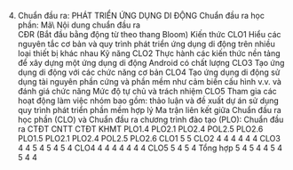 4. Chuẩn đầu ra: PHÁT TRIỂN ỨNG DỤNG DI ĐỘNG
Chuẩn đầu ra học phần: Mã\ Nội dung chuẩn đầu ra\
CĐR (Bắt đầu bằng động từ theo thang Bloom) Kiến thức
CLO1 Hiểu các nguyên tắc cơ bản và quy trình phát triển ứng dụng di động trên nhiều loại thiết bị khác nhau
Kỹ năng
CLO2 Thực hành các kiến thức nền tảng để xây dựng một ứng dụng di động Android có chất lượng
CLO3 Tạo ứng dụng di động với các chức năng cơ bản
CLO4 Tạo ứng dụng di động sử dụng tài nguyên phần cứng và phần mềm như cảm biến cấu hình v.v. và đánh giá chức năng
Mức độ tự chủ và trách nhiệm
CLO5 Tham gia các hoạt động làm việc nhóm bao gồm: thảo luận và đề xuất dự án sử dụng quy trình phát triển phần mềm hợp lý Ma trận liên kết giữa Chuẩn đầu ra học phần (CLO) và Chuẩn đầu ra
chương trình đào tạo (PLO):
Chuẩn đầu ra CTĐT CNTT CTĐT KHMT PLO1.4 PLO2.1 PLO2.4 POL2.5 PLO2.6 PLO1.5 PLO2.1 PLO2.4 POL2.5 PLO2.6
CLO1 5 5
CLO2 4 4 4 4 4 4
CLO3 4 4 5 4 5 4 5 4
CLO4 4 4 4 4 4 4 4
CLO5 5 4 5 4
Tổng hợp 5 4 5 4 4 5 4 5 4 4
